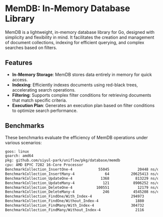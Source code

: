 # MemDB: In-Memory Database Library

MemDB is a lightweight, in-memory database library for Go, designed with simplicity and flexibility in mind. It facilitates the creation and management of document collections, indexing for efficient querying, and complex searches based on filters.

## Features

- **In-Memory Storage**: MemDB stores data entirely in memory for quick access.
- **Indexing**: Efficiently indexes documents using red-black trees, accelerating search operations.
- **Filtering**: Supports complex filter conditions for retrieving documents that match specific criteria.
- **Execution Plan**: Generates an execution plan based on filter conditions to optimize search performance.

## Benchmarks

These benchmarks evaluate the efficiency of MemDB operations under various scenarios:

```bash
goos: linux
goarch: amd64
pkg: github.com/siyul-park/uniflow/pkg/database/memdb
cpu: AMD EPYC 7282 16-Core Processor                
BenchmarkCollection_InsertOne-4            55045             20448 ns/op            4329 B/op         94 allocs/op
BenchmarkCollection_InsertMany-4              64          20625413 ns/op         4370966 B/op      94016 allocs/op
BenchmarkCollection_UpdateOne-4             1368            813229 ns/op           69702 B/op       5116 allocs/op
BenchmarkCollection_UpdateMany-4             121           8906252 ns/op          767224 B/op      28101 allocs/op
BenchmarkCollection_DeleteOne-4           100551             12179 ns/op             520 B/op         21 allocs/op
BenchmarkCollection_DeleteMany-4             246           4545208 ns/op          303756 B/op      13018 allocs/op
BenchmarkCollection_FindOne/With_Index-4                  294973              3601 ns/op             400 B/op         15 allocs/op
BenchmarkCollection_FindOne/Without_Index-4                 1880            669318 ns/op           65096 B/op       5014 allocs/op
BenchmarkCollection_FindMany/With_Index-4                 304732              3341 ns/op             392 B/op         14 allocs/op
BenchmarkCollection_FindMany/Without_Index-4                2116            663374 ns/op           65040 B/op       5013 allocs/op
```

